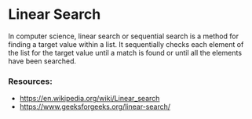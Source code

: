 # Linear Search
In computer science, linear search or sequential search is a method for finding a target value within a list. It sequentially checks each element of the list for the target value until a match is found or until all the elements have been searched.

### Resources:
* https://en.wikipedia.org/wiki/Linear_search
* https://www.geeksforgeeks.org/linear-search/
